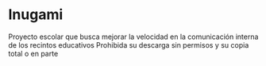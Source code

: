 # Inugami
Proyecto escolar que busca mejorar la velocidad en la comunicación interna de los recintos educativos
Prohibida su descarga sin permisos y su copia total o en parte
